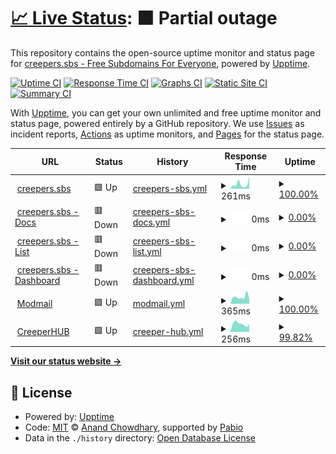 # [📈 Live Status](https://status.creepers.sbs): <!--live status--> **🟧 Partial outage**

This repository contains the open-source uptime monitor and status page for [creepers.sbs - Free Subdomains For Everyone](creepers.sbs), powered by [Upptime](https://github.com/upptime/upptime).

[![Uptime CI](https://github.com/creepersbs/status/workflows/Uptime%20CI/badge.svg)](https://github.com/creepersbs/status/actions?query=workflow%3A%22Uptime+CI%22)
[![Response Time CI](https://github.com/creepersbs/status/workflows/Response%20Time%20CI/badge.svg)](https://github.com/creepersbs/status/actions?query=workflow%3A%22Response+Time+CI%22)
[![Graphs CI](https://github.com/creepersbs/status/workflows/Graphs%20CI/badge.svg)](https://github.com/creepersbs/status/actions?query=workflow%3A%22Graphs+CI%22)
[![Static Site CI](https://github.com/creepersbs/status/workflows/Static%20Site%20CI/badge.svg)](https://github.com/creepersbs/status/actions?query=workflow%3A%22Static+Site+CI%22)
[![Summary CI](https://github.com/creepersbs/status/workflows/Summary%20CI/badge.svg)](https://github.com/creepersbs/status/actions?query=workflow%3A%22Summary+CI%22)

With [Upptime](https://upptime.js.org), you can get your own unlimited and free uptime monitor and status page, powered entirely by a GitHub repository. We use [Issues](https://github.com/creepersbs/status/issues) as incident reports, [Actions](https://github.com/creepersbs/status/actions) as uptime monitors, and [Pages](https://status.creepers.sbs) for the status page.

<!--start: status pages-->
<!-- This summary is generated by Upptime (https://github.com/upptime/upptime) -->
<!-- Do not edit this manually, your changes will be overwritten -->
<!-- prettier-ignore -->
| URL | Status | History | Response Time | Uptime |
| --- | ------ | ------- | ------------- | ------ |
| <img alt="" src="https://creepers.sbs/assets/img/image.png" height="13"> [creepers.sbs](https://creepers.sbs) | 🟩 Up | [creepers-sbs.yml](https://github.com/creepersbs/status/commits/HEAD/history/creepers-sbs.yml) | <details><summary><img alt="Response time graph" src="./graphs/creepers-sbs/response-time-week.png" height="20"> 261ms</summary><br><a href="https://status.creepers.sbs/history/creepers-sbs"><img alt="Response time 207" src="https://img.shields.io/endpoint?url=https%3A%2F%2Fraw.githubusercontent.com%2Fcreepersbs%2Fstatus%2FHEAD%2Fapi%2Fcreepers-sbs%2Fresponse-time.json"></a><br><a href="https://status.creepers.sbs/history/creepers-sbs"><img alt="24-hour response time 684" src="https://img.shields.io/endpoint?url=https%3A%2F%2Fraw.githubusercontent.com%2Fcreepersbs%2Fstatus%2FHEAD%2Fapi%2Fcreepers-sbs%2Fresponse-time-day.json"></a><br><a href="https://status.creepers.sbs/history/creepers-sbs"><img alt="7-day response time 261" src="https://img.shields.io/endpoint?url=https%3A%2F%2Fraw.githubusercontent.com%2Fcreepersbs%2Fstatus%2FHEAD%2Fapi%2Fcreepers-sbs%2Fresponse-time-week.json"></a><br><a href="https://status.creepers.sbs/history/creepers-sbs"><img alt="30-day response time 214" src="https://img.shields.io/endpoint?url=https%3A%2F%2Fraw.githubusercontent.com%2Fcreepersbs%2Fstatus%2FHEAD%2Fapi%2Fcreepers-sbs%2Fresponse-time-month.json"></a><br><a href="https://status.creepers.sbs/history/creepers-sbs"><img alt="1-year response time 207" src="https://img.shields.io/endpoint?url=https%3A%2F%2Fraw.githubusercontent.com%2Fcreepersbs%2Fstatus%2FHEAD%2Fapi%2Fcreepers-sbs%2Fresponse-time-year.json"></a></details> | <details><summary><a href="https://status.creepers.sbs/history/creepers-sbs">100.00%</a></summary><a href="https://status.creepers.sbs/history/creepers-sbs"><img alt="All-time uptime 100.00%" src="https://img.shields.io/endpoint?url=https%3A%2F%2Fraw.githubusercontent.com%2Fcreepersbs%2Fstatus%2FHEAD%2Fapi%2Fcreepers-sbs%2Fuptime.json"></a><br><a href="https://status.creepers.sbs/history/creepers-sbs"><img alt="24-hour uptime 100.00%" src="https://img.shields.io/endpoint?url=https%3A%2F%2Fraw.githubusercontent.com%2Fcreepersbs%2Fstatus%2FHEAD%2Fapi%2Fcreepers-sbs%2Fuptime-day.json"></a><br><a href="https://status.creepers.sbs/history/creepers-sbs"><img alt="7-day uptime 100.00%" src="https://img.shields.io/endpoint?url=https%3A%2F%2Fraw.githubusercontent.com%2Fcreepersbs%2Fstatus%2FHEAD%2Fapi%2Fcreepers-sbs%2Fuptime-week.json"></a><br><a href="https://status.creepers.sbs/history/creepers-sbs"><img alt="30-day uptime 100.00%" src="https://img.shields.io/endpoint?url=https%3A%2F%2Fraw.githubusercontent.com%2Fcreepersbs%2Fstatus%2FHEAD%2Fapi%2Fcreepers-sbs%2Fuptime-month.json"></a><br><a href="https://status.creepers.sbs/history/creepers-sbs"><img alt="1-year uptime 100.00%" src="https://img.shields.io/endpoint?url=https%3A%2F%2Fraw.githubusercontent.com%2Fcreepersbs%2Fstatus%2FHEAD%2Fapi%2Fcreepers-sbs%2Fuptime-year.json"></a></details>
| <img alt="" src="https://creepers.sbs/assets/img/image.png" height="13"> [creepers.sbs - Docs](https://docs.creepers.sbs) | 🟥 Down | [creepers-sbs-docs.yml](https://github.com/creepersbs/status/commits/HEAD/history/creepers-sbs-docs.yml) | <details><summary><img alt="Response time graph" src="./graphs/creepers-sbs-docs/response-time-week.png" height="20"> 0ms</summary><br><a href="https://status.creepers.sbs/history/creepers-sbs-docs"><img alt="Response time 0" src="https://img.shields.io/endpoint?url=https%3A%2F%2Fraw.githubusercontent.com%2Fcreepersbs%2Fstatus%2FHEAD%2Fapi%2Fcreepers-sbs-docs%2Fresponse-time.json"></a><br><a href="https://status.creepers.sbs/history/creepers-sbs-docs"><img alt="24-hour response time 0" src="https://img.shields.io/endpoint?url=https%3A%2F%2Fraw.githubusercontent.com%2Fcreepersbs%2Fstatus%2FHEAD%2Fapi%2Fcreepers-sbs-docs%2Fresponse-time-day.json"></a><br><a href="https://status.creepers.sbs/history/creepers-sbs-docs"><img alt="7-day response time 0" src="https://img.shields.io/endpoint?url=https%3A%2F%2Fraw.githubusercontent.com%2Fcreepersbs%2Fstatus%2FHEAD%2Fapi%2Fcreepers-sbs-docs%2Fresponse-time-week.json"></a><br><a href="https://status.creepers.sbs/history/creepers-sbs-docs"><img alt="30-day response time 0" src="https://img.shields.io/endpoint?url=https%3A%2F%2Fraw.githubusercontent.com%2Fcreepersbs%2Fstatus%2FHEAD%2Fapi%2Fcreepers-sbs-docs%2Fresponse-time-month.json"></a><br><a href="https://status.creepers.sbs/history/creepers-sbs-docs"><img alt="1-year response time 0" src="https://img.shields.io/endpoint?url=https%3A%2F%2Fraw.githubusercontent.com%2Fcreepersbs%2Fstatus%2FHEAD%2Fapi%2Fcreepers-sbs-docs%2Fresponse-time-year.json"></a></details> | <details><summary><a href="https://status.creepers.sbs/history/creepers-sbs-docs">0.00%</a></summary><a href="https://status.creepers.sbs/history/creepers-sbs-docs"><img alt="All-time uptime 0.00%" src="https://img.shields.io/endpoint?url=https%3A%2F%2Fraw.githubusercontent.com%2Fcreepersbs%2Fstatus%2FHEAD%2Fapi%2Fcreepers-sbs-docs%2Fuptime.json"></a><br><a href="https://status.creepers.sbs/history/creepers-sbs-docs"><img alt="24-hour uptime 0.00%" src="https://img.shields.io/endpoint?url=https%3A%2F%2Fraw.githubusercontent.com%2Fcreepersbs%2Fstatus%2FHEAD%2Fapi%2Fcreepers-sbs-docs%2Fuptime-day.json"></a><br><a href="https://status.creepers.sbs/history/creepers-sbs-docs"><img alt="7-day uptime 0.00%" src="https://img.shields.io/endpoint?url=https%3A%2F%2Fraw.githubusercontent.com%2Fcreepersbs%2Fstatus%2FHEAD%2Fapi%2Fcreepers-sbs-docs%2Fuptime-week.json"></a><br><a href="https://status.creepers.sbs/history/creepers-sbs-docs"><img alt="30-day uptime 1.38%" src="https://img.shields.io/endpoint?url=https%3A%2F%2Fraw.githubusercontent.com%2Fcreepersbs%2Fstatus%2FHEAD%2Fapi%2Fcreepers-sbs-docs%2Fuptime-month.json"></a><br><a href="https://status.creepers.sbs/history/creepers-sbs-docs"><img alt="1-year uptime 0.00%" src="https://img.shields.io/endpoint?url=https%3A%2F%2Fraw.githubusercontent.com%2Fcreepersbs%2Fstatus%2FHEAD%2Fapi%2Fcreepers-sbs-docs%2Fuptime-year.json"></a></details>
| <img alt="" src="https://creepers.sbs/assets/img/image.png" height="13"> [creepers.sbs - List](https://list.creepers.sbs) | 🟥 Down | [creepers-sbs-list.yml](https://github.com/creepersbs/status/commits/HEAD/history/creepers-sbs-list.yml) | <details><summary><img alt="Response time graph" src="./graphs/creepers-sbs-list/response-time-week.png" height="20"> 0ms</summary><br><a href="https://status.creepers.sbs/history/creepers-sbs-list"><img alt="Response time 0" src="https://img.shields.io/endpoint?url=https%3A%2F%2Fraw.githubusercontent.com%2Fcreepersbs%2Fstatus%2FHEAD%2Fapi%2Fcreepers-sbs-list%2Fresponse-time.json"></a><br><a href="https://status.creepers.sbs/history/creepers-sbs-list"><img alt="24-hour response time 0" src="https://img.shields.io/endpoint?url=https%3A%2F%2Fraw.githubusercontent.com%2Fcreepersbs%2Fstatus%2FHEAD%2Fapi%2Fcreepers-sbs-list%2Fresponse-time-day.json"></a><br><a href="https://status.creepers.sbs/history/creepers-sbs-list"><img alt="7-day response time 0" src="https://img.shields.io/endpoint?url=https%3A%2F%2Fraw.githubusercontent.com%2Fcreepersbs%2Fstatus%2FHEAD%2Fapi%2Fcreepers-sbs-list%2Fresponse-time-week.json"></a><br><a href="https://status.creepers.sbs/history/creepers-sbs-list"><img alt="30-day response time 0" src="https://img.shields.io/endpoint?url=https%3A%2F%2Fraw.githubusercontent.com%2Fcreepersbs%2Fstatus%2FHEAD%2Fapi%2Fcreepers-sbs-list%2Fresponse-time-month.json"></a><br><a href="https://status.creepers.sbs/history/creepers-sbs-list"><img alt="1-year response time 0" src="https://img.shields.io/endpoint?url=https%3A%2F%2Fraw.githubusercontent.com%2Fcreepersbs%2Fstatus%2FHEAD%2Fapi%2Fcreepers-sbs-list%2Fresponse-time-year.json"></a></details> | <details><summary><a href="https://status.creepers.sbs/history/creepers-sbs-list">0.00%</a></summary><a href="https://status.creepers.sbs/history/creepers-sbs-list"><img alt="All-time uptime 0.00%" src="https://img.shields.io/endpoint?url=https%3A%2F%2Fraw.githubusercontent.com%2Fcreepersbs%2Fstatus%2FHEAD%2Fapi%2Fcreepers-sbs-list%2Fuptime.json"></a><br><a href="https://status.creepers.sbs/history/creepers-sbs-list"><img alt="24-hour uptime 0.00%" src="https://img.shields.io/endpoint?url=https%3A%2F%2Fraw.githubusercontent.com%2Fcreepersbs%2Fstatus%2FHEAD%2Fapi%2Fcreepers-sbs-list%2Fuptime-day.json"></a><br><a href="https://status.creepers.sbs/history/creepers-sbs-list"><img alt="7-day uptime 0.00%" src="https://img.shields.io/endpoint?url=https%3A%2F%2Fraw.githubusercontent.com%2Fcreepersbs%2Fstatus%2FHEAD%2Fapi%2Fcreepers-sbs-list%2Fuptime-week.json"></a><br><a href="https://status.creepers.sbs/history/creepers-sbs-list"><img alt="30-day uptime 1.38%" src="https://img.shields.io/endpoint?url=https%3A%2F%2Fraw.githubusercontent.com%2Fcreepersbs%2Fstatus%2FHEAD%2Fapi%2Fcreepers-sbs-list%2Fuptime-month.json"></a><br><a href="https://status.creepers.sbs/history/creepers-sbs-list"><img alt="1-year uptime 0.00%" src="https://img.shields.io/endpoint?url=https%3A%2F%2Fraw.githubusercontent.com%2Fcreepersbs%2Fstatus%2FHEAD%2Fapi%2Fcreepers-sbs-list%2Fuptime-year.json"></a></details>
| <img alt="" src="https://creepers.sbs/assets/img/image.png" height="13"> [creepers.sbs - Dashboard](https://app.creepers.sbs) | 🟥 Down | [creepers-sbs-dashboard.yml](https://github.com/creepersbs/status/commits/HEAD/history/creepers-sbs-dashboard.yml) | <details><summary><img alt="Response time graph" src="./graphs/creepers-sbs-dashboard/response-time-week.png" height="20"> 0ms</summary><br><a href="https://status.creepers.sbs/history/creepers-sbs-dashboard"><img alt="Response time 0" src="https://img.shields.io/endpoint?url=https%3A%2F%2Fraw.githubusercontent.com%2Fcreepersbs%2Fstatus%2FHEAD%2Fapi%2Fcreepers-sbs-dashboard%2Fresponse-time.json"></a><br><a href="https://status.creepers.sbs/history/creepers-sbs-dashboard"><img alt="24-hour response time 0" src="https://img.shields.io/endpoint?url=https%3A%2F%2Fraw.githubusercontent.com%2Fcreepersbs%2Fstatus%2FHEAD%2Fapi%2Fcreepers-sbs-dashboard%2Fresponse-time-day.json"></a><br><a href="https://status.creepers.sbs/history/creepers-sbs-dashboard"><img alt="7-day response time 0" src="https://img.shields.io/endpoint?url=https%3A%2F%2Fraw.githubusercontent.com%2Fcreepersbs%2Fstatus%2FHEAD%2Fapi%2Fcreepers-sbs-dashboard%2Fresponse-time-week.json"></a><br><a href="https://status.creepers.sbs/history/creepers-sbs-dashboard"><img alt="30-day response time 0" src="https://img.shields.io/endpoint?url=https%3A%2F%2Fraw.githubusercontent.com%2Fcreepersbs%2Fstatus%2FHEAD%2Fapi%2Fcreepers-sbs-dashboard%2Fresponse-time-month.json"></a><br><a href="https://status.creepers.sbs/history/creepers-sbs-dashboard"><img alt="1-year response time 0" src="https://img.shields.io/endpoint?url=https%3A%2F%2Fraw.githubusercontent.com%2Fcreepersbs%2Fstatus%2FHEAD%2Fapi%2Fcreepers-sbs-dashboard%2Fresponse-time-year.json"></a></details> | <details><summary><a href="https://status.creepers.sbs/history/creepers-sbs-dashboard">0.00%</a></summary><a href="https://status.creepers.sbs/history/creepers-sbs-dashboard"><img alt="All-time uptime 0.00%" src="https://img.shields.io/endpoint?url=https%3A%2F%2Fraw.githubusercontent.com%2Fcreepersbs%2Fstatus%2FHEAD%2Fapi%2Fcreepers-sbs-dashboard%2Fuptime.json"></a><br><a href="https://status.creepers.sbs/history/creepers-sbs-dashboard"><img alt="24-hour uptime 0.00%" src="https://img.shields.io/endpoint?url=https%3A%2F%2Fraw.githubusercontent.com%2Fcreepersbs%2Fstatus%2FHEAD%2Fapi%2Fcreepers-sbs-dashboard%2Fuptime-day.json"></a><br><a href="https://status.creepers.sbs/history/creepers-sbs-dashboard"><img alt="7-day uptime 0.00%" src="https://img.shields.io/endpoint?url=https%3A%2F%2Fraw.githubusercontent.com%2Fcreepersbs%2Fstatus%2FHEAD%2Fapi%2Fcreepers-sbs-dashboard%2Fuptime-week.json"></a><br><a href="https://status.creepers.sbs/history/creepers-sbs-dashboard"><img alt="30-day uptime 1.38%" src="https://img.shields.io/endpoint?url=https%3A%2F%2Fraw.githubusercontent.com%2Fcreepersbs%2Fstatus%2FHEAD%2Fapi%2Fcreepers-sbs-dashboard%2Fuptime-month.json"></a><br><a href="https://status.creepers.sbs/history/creepers-sbs-dashboard"><img alt="1-year uptime 0.00%" src="https://img.shields.io/endpoint?url=https%3A%2F%2Fraw.githubusercontent.com%2Fcreepersbs%2Fstatus%2FHEAD%2Fapi%2Fcreepers-sbs-dashboard%2Fuptime-year.json"></a></details>
| <img alt="" src="https://giocoliere.dev/assets/creepercraft/creeperhub.png" height="13"> [Modmail](https://modmail.creeperhub.net) | 🟩 Up | [modmail.yml](https://github.com/creepersbs/status/commits/HEAD/history/modmail.yml) | <details><summary><img alt="Response time graph" src="./graphs/modmail/response-time-week.png" height="20"> 365ms</summary><br><a href="https://status.creepers.sbs/history/modmail"><img alt="Response time 352" src="https://img.shields.io/endpoint?url=https%3A%2F%2Fraw.githubusercontent.com%2Fcreepersbs%2Fstatus%2FHEAD%2Fapi%2Fmodmail%2Fresponse-time.json"></a><br><a href="https://status.creepers.sbs/history/modmail"><img alt="24-hour response time 268" src="https://img.shields.io/endpoint?url=https%3A%2F%2Fraw.githubusercontent.com%2Fcreepersbs%2Fstatus%2FHEAD%2Fapi%2Fmodmail%2Fresponse-time-day.json"></a><br><a href="https://status.creepers.sbs/history/modmail"><img alt="7-day response time 365" src="https://img.shields.io/endpoint?url=https%3A%2F%2Fraw.githubusercontent.com%2Fcreepersbs%2Fstatus%2FHEAD%2Fapi%2Fmodmail%2Fresponse-time-week.json"></a><br><a href="https://status.creepers.sbs/history/modmail"><img alt="30-day response time 368" src="https://img.shields.io/endpoint?url=https%3A%2F%2Fraw.githubusercontent.com%2Fcreepersbs%2Fstatus%2FHEAD%2Fapi%2Fmodmail%2Fresponse-time-month.json"></a><br><a href="https://status.creepers.sbs/history/modmail"><img alt="1-year response time 352" src="https://img.shields.io/endpoint?url=https%3A%2F%2Fraw.githubusercontent.com%2Fcreepersbs%2Fstatus%2FHEAD%2Fapi%2Fmodmail%2Fresponse-time-year.json"></a></details> | <details><summary><a href="https://status.creepers.sbs/history/modmail">100.00%</a></summary><a href="https://status.creepers.sbs/history/modmail"><img alt="All-time uptime 100.00%" src="https://img.shields.io/endpoint?url=https%3A%2F%2Fraw.githubusercontent.com%2Fcreepersbs%2Fstatus%2FHEAD%2Fapi%2Fmodmail%2Fuptime.json"></a><br><a href="https://status.creepers.sbs/history/modmail"><img alt="24-hour uptime 100.00%" src="https://img.shields.io/endpoint?url=https%3A%2F%2Fraw.githubusercontent.com%2Fcreepersbs%2Fstatus%2FHEAD%2Fapi%2Fmodmail%2Fuptime-day.json"></a><br><a href="https://status.creepers.sbs/history/modmail"><img alt="7-day uptime 100.00%" src="https://img.shields.io/endpoint?url=https%3A%2F%2Fraw.githubusercontent.com%2Fcreepersbs%2Fstatus%2FHEAD%2Fapi%2Fmodmail%2Fuptime-week.json"></a><br><a href="https://status.creepers.sbs/history/modmail"><img alt="30-day uptime 100.00%" src="https://img.shields.io/endpoint?url=https%3A%2F%2Fraw.githubusercontent.com%2Fcreepersbs%2Fstatus%2FHEAD%2Fapi%2Fmodmail%2Fuptime-month.json"></a><br><a href="https://status.creepers.sbs/history/modmail"><img alt="1-year uptime 100.00%" src="https://img.shields.io/endpoint?url=https%3A%2F%2Fraw.githubusercontent.com%2Fcreepersbs%2Fstatus%2FHEAD%2Fapi%2Fmodmail%2Fuptime-year.json"></a></details>
| <img alt="" src="https://giocoliere.dev/assets/creepercraft/creeperhub.png" height="13"> [CreeperHUB](https://creeperhub.net) | 🟩 Up | [creeper-hub.yml](https://github.com/creepersbs/status/commits/HEAD/history/creeper-hub.yml) | <details><summary><img alt="Response time graph" src="./graphs/creeper-hub/response-time-week.png" height="20"> 256ms</summary><br><a href="https://status.creepers.sbs/history/creeper-hub"><img alt="Response time 281" src="https://img.shields.io/endpoint?url=https%3A%2F%2Fraw.githubusercontent.com%2Fcreepersbs%2Fstatus%2FHEAD%2Fapi%2Fcreeper-hub%2Fresponse-time.json"></a><br><a href="https://status.creepers.sbs/history/creeper-hub"><img alt="24-hour response time 261" src="https://img.shields.io/endpoint?url=https%3A%2F%2Fraw.githubusercontent.com%2Fcreepersbs%2Fstatus%2FHEAD%2Fapi%2Fcreeper-hub%2Fresponse-time-day.json"></a><br><a href="https://status.creepers.sbs/history/creeper-hub"><img alt="7-day response time 256" src="https://img.shields.io/endpoint?url=https%3A%2F%2Fraw.githubusercontent.com%2Fcreepersbs%2Fstatus%2FHEAD%2Fapi%2Fcreeper-hub%2Fresponse-time-week.json"></a><br><a href="https://status.creepers.sbs/history/creeper-hub"><img alt="30-day response time 256" src="https://img.shields.io/endpoint?url=https%3A%2F%2Fraw.githubusercontent.com%2Fcreepersbs%2Fstatus%2FHEAD%2Fapi%2Fcreeper-hub%2Fresponse-time-month.json"></a><br><a href="https://status.creepers.sbs/history/creeper-hub"><img alt="1-year response time 281" src="https://img.shields.io/endpoint?url=https%3A%2F%2Fraw.githubusercontent.com%2Fcreepersbs%2Fstatus%2FHEAD%2Fapi%2Fcreeper-hub%2Fresponse-time-year.json"></a></details> | <details><summary><a href="https://status.creepers.sbs/history/creeper-hub">99.82%</a></summary><a href="https://status.creepers.sbs/history/creeper-hub"><img alt="All-time uptime 99.84%" src="https://img.shields.io/endpoint?url=https%3A%2F%2Fraw.githubusercontent.com%2Fcreepersbs%2Fstatus%2FHEAD%2Fapi%2Fcreeper-hub%2Fuptime.json"></a><br><a href="https://status.creepers.sbs/history/creeper-hub"><img alt="24-hour uptime 98.73%" src="https://img.shields.io/endpoint?url=https%3A%2F%2Fraw.githubusercontent.com%2Fcreepersbs%2Fstatus%2FHEAD%2Fapi%2Fcreeper-hub%2Fuptime-day.json"></a><br><a href="https://status.creepers.sbs/history/creeper-hub"><img alt="7-day uptime 99.82%" src="https://img.shields.io/endpoint?url=https%3A%2F%2Fraw.githubusercontent.com%2Fcreepersbs%2Fstatus%2FHEAD%2Fapi%2Fcreeper-hub%2Fuptime-week.json"></a><br><a href="https://status.creepers.sbs/history/creeper-hub"><img alt="30-day uptime 99.96%" src="https://img.shields.io/endpoint?url=https%3A%2F%2Fraw.githubusercontent.com%2Fcreepersbs%2Fstatus%2FHEAD%2Fapi%2Fcreeper-hub%2Fuptime-month.json"></a><br><a href="https://status.creepers.sbs/history/creeper-hub"><img alt="1-year uptime 99.84%" src="https://img.shields.io/endpoint?url=https%3A%2F%2Fraw.githubusercontent.com%2Fcreepersbs%2Fstatus%2FHEAD%2Fapi%2Fcreeper-hub%2Fuptime-year.json"></a></details>

<!--end: status pages-->

[**Visit our status website →**](https://status.creepers.sbs)

## 📄 License

- Powered by: [Upptime](https://github.com/upptime/upptime)
- Code: [MIT](./LICENSE) © [Anand Chowdhary](https://anandchowdhary.com), supported by [Pabio](https://pabio.com)
- Data in the `./history` directory: [Open Database License](https://opendatacommons.org/licenses/odbl/1-0/)

